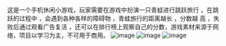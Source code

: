 这是一个手机休闲小游戏，玩家需要在游戏中扮演一只青蛙进行跳跃旅行 ，在跳跃的过程中 ，会遇到各种各样的障碍物 ，青蛙旅行的距离越长 ，分数越
高 ，失败后通过观看广告复活 ，还可以在排行榜上观察自己的分数，游戏素材来源于网络，项目以学习为主，不可用于商用。
![image](https://github.com/crazyawei/CrossRoad/assets/172253833/01614402-be9e-4c09-b94f-31018db37112)
![image](https://github.com/crazyawei/CrossRoad/assets/172253833/46991d45-48f0-46eb-9717-516fa2d1fb63)
![image](https://github.com/crazyawei/CrossRoad/assets/172253833/d3293fc4-fe6d-43ad-8196-5a3216b4a6ec)

